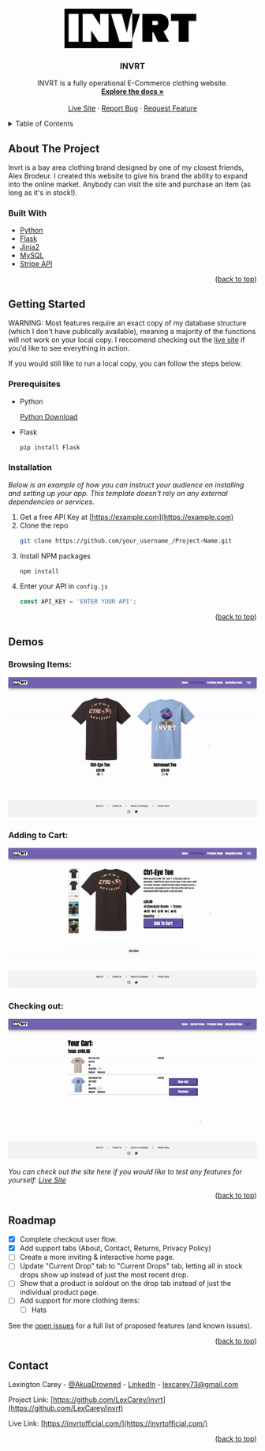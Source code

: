 <a name="readme-top"></a>

<!-- PROJECT LOGO -->
<div align="center">
  <a href="https://github.com/LexCarey/invrt">
    <img src="flask_app/static/all_imgs/Invrt_Logo.jpg" alt="Logo" width="auto" height="80">
  </a>

<h3 align="center">INVRT</h3>

  <p align="center">
    INVRT is a fully operational E-Commerce clothing website.
    <br />
    <a href="https://github.com/LexCarey/invrt"><strong>Explore the docs »</strong></a>
    <br />
    <br />
    <a href="https://invrtofficial.com/">Live Site</a>
    ·
    <a href="https://github.com/LexCarey/invrt/issues">Report Bug</a>
    ·
    <a href="https://github.com/LexCarey/invrt/issues">Request Feature</a>
  </p>
</div>



<!-- TABLE OF CONTENTS -->
<details>
  <summary>Table of Contents</summary>
  <ol>
    <li>
      <a href="#about-the-project">About The Project</a>
      <ul>
        <li><a href="#built-with">Built With</a></li>
      </ul>
    </li>
    <li>
      <a href="#getting-started">Getting Started</a>
      <ul>
        <li><a href="#prerequisites">Prerequisites</a></li>
        <li><a href="#installation">Installation</a></li>
      </ul>
    </li>
    <li><a href="#demos">Demos</a></li>
    <li><a href="#roadmap">Roadmap</a></li>
    <li><a href="#contact">Contact</a></li>
  </ol>
</details>



<!-- ABOUT THE PROJECT -->
## About The Project
Invrt is a bay area clothing brand designed by one of my closest friends, Alex Brodeur. I created this website to give his brand the ability to expand into the online market. Anybody can visit the site and purchase an item (as long as it's in stock!). 

### Built With

* [Python](https://www.python.org/)
* [Flask](https://flask.palletsprojects.com/en/2.2.x/)
* [Jinja2](https://jinja.palletsprojects.com/en/3.1.x/)
* [MySQL](https://www.mysql.com/)
* [Stripe API](https://stripe.com/)

<p align="right">(<a href="#readme-top">back to top</a>)</p>



<!-- GETTING STARTED -->
## Getting Started

WARNING: Most features require an exact copy of my database structure (which I don't have publically available), meaning a majority of the functions will not work on your local copy. I reccomend checking out the <a href="https://invrtofficial.com/">live site</a> if you'd like to see everything in action.

If you would still like to run a local copy, you can follow the steps below.

### Prerequisites

* Python

  [Python Download](https://www.python.org/downloads/)

* Flask
  ```sh
  pip install Flask
  ```

### Installation

_Below is an example of how you can instruct your audience on installing and setting up your app. This template doesn't rely on any external dependencies or services._

1. Get a free API Key at [https://example.com](https://example.com)
2. Clone the repo
   ```sh
   git clone https://github.com/your_username_/Project-Name.git
   ```
3. Install NPM packages
   ```sh
   npm install
   ```
4. Enter your API in `config.js`
   ```js
   const API_KEY = 'ENTER YOUR API';
   ```

<p align="right">(<a href="#readme-top">back to top</a>)</p>



<!-- DEMOS EXAMPLES -->
## Demos

### Browsing Items:

![](flask_app/static/all_imgs/readme_display.gif)

### Adding to Cart:

![](flask_app/static/all_imgs/readme_cart.gif)

### Checking out:

![](flask_app/static/all_imgs/readme_checkout.gif)

_You can check out the site here if you would like to test any features for yourself: [Live Site](https://invrtofficial.com/)_

<p align="right">(<a href="#readme-top">back to top</a>)</p>



<!-- ROADMAP -->
## Roadmap

- [x] Complete checkout user flow.
- [x] Add support tabs (About, Contact, Returns, Privacy Policy)
- [ ] Create a more inviting & interactive home page.
- [ ] Update "Current Drop" tab to "Current Drops" tab, letting all in stock drops show up instead of just the most recent drop.
- [ ] Show that a product is soldout on the drop tab instead of just the individual product page.
- [ ] Add support for more clothing items:
    - [ ] Hats

See the [open issues](https://github.com/LexCarey/invrt/issues) for a full list of proposed features (and known issues).

<p align="right">(<a href="#readme-top">back to top</a>)</p>



<!-- CONTACT -->
## Contact

Lexington Carey - [@AkuaDrowned](https://twitter.com/AkuaDrowned) - [LinkedIn](https://www.linkedin.com/in/lexington-carey/) - lexcarey73@gmail.com

Project Link: [https://github.com/LexCarey/invrt](https://github.com/LexCarey/invrt)

Live Link: [https://invrtofficial.com/](https://invrtofficial.com/)

<p align="right">(<a href="#readme-top">back to top</a>)</p>
